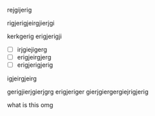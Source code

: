 rejgijerig

rigjerigjeirgjierjgi

kerkgerig
erigjerigji
- [ ] irjgiejigerg
- [ ] erigjeirgjerg
- [ ] erigjerigjerig

igjeirgjeirg

gerigjierjgierjgrg
erigjeriger
gierjgiergergiejrigjerig

what is this omg
